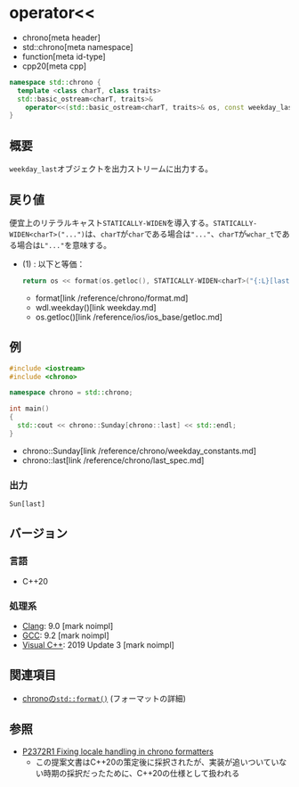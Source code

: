 # operator<<
* chrono[meta header]
* std::chrono[meta namespace]
* function[meta id-type]
* cpp20[meta cpp]

```cpp
namespace std::chrono {
  template <class charT, class traits>
  std::basic_ostream<charT, traits>&
    operator<<(std::basic_ostream<charT, traits>& os, const weekday_last& wdl); // (1) C++20
}
```

## 概要
`weekday_last`オブジェクトを出力ストリームに出力する。


## 戻り値
便宜上のリテラルキャスト`STATICALLY-WIDEN`を導入する。`STATICALLY-WIDEN<charT>("...")`は、`charT`が`char`である場合は`"..."`、`charT`が`wchar_t`である場合は`L"..."`を意味する。

- (1) : 以下と等価：
    ```cpp
    return os << format(os.getloc(), STATICALLY-WIDEN<charT>("{:L}[last]"), wdl.weekday());
    ```
    * format[link /reference/chrono/format.md]
    * wdl.weekday()[link weekday.md]
    * os.getloc()[link /reference/ios/ios_base/getloc.md]


## 例
```cpp example
#include <iostream>
#include <chrono>

namespace chrono = std::chrono;

int main()
{
  std::cout << chrono::Sunday[chrono::last] << std::endl;
}
```
* chrono::Sunday[link /reference/chrono/weekday_constants.md]
* chrono::last[link /reference/chrono/last_spec.md]

### 出力
```
Sun[last]
```

## バージョン
### 言語
- C++20

### 処理系
- [Clang](/implementation.md#clang): 9.0 [mark noimpl]
- [GCC](/implementation.md#gcc): 9.2 [mark noimpl]
- [Visual C++](/implementation.md#visual_cpp): 2019 Update 3 [mark noimpl]


## 関連項目
- [chronoの`std::format()`](/reference/chrono/format.md) (フォーマットの詳細)


## 参照
- [P2372R1 Fixing locale handling in chrono formatters](http://www.open-std.org/jtc1/sc22/wg21/docs/papers/2021/p2372r1.html)
    - この提案文書はC++20の策定後に採択されたが、実装が追いついていない時期の採択だったために、C++20の仕様として扱われる
